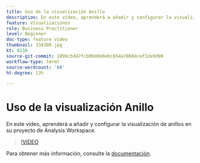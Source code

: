 ```yaml
---
title: Uso de la visualización Anillo
description: En este vídeo, aprenderá a añadir y configurar la visualización de anillos en su proyecto de Analysis Workspace.
feature: Visualizaciones
role: Business Practitioner
level: Beginner
doc-type: feature video
thumbnail: 334309.jpg
kt: 8130
source-git-commit: 1896c5d47fcb0bdde0e6c854a78004cef32e9d90
workflow-type: tm+mt
source-wordcount: '60'
ht-degree: 13%

---
```



# Uso de la visualización Anillo

En este vídeo, aprenderá a añadir y configurar la visualización de anillos en su proyecto de Analysis Workspace.

>[!VIDEO](https://video.tv.adobe.com/v/334309/?quality=12&learn=on)

Para obtener más información, consulte la [documentación](https://experienceleague.adobe.com/docs/analytics/analyze/analysis-workspace/visualizations/donut.html?lang=en).
